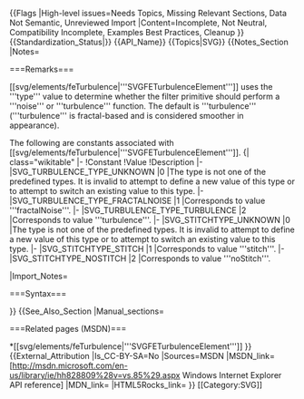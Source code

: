 {{Flags
|High-level issues=Needs Topics, Missing Relevant Sections, Data Not Semantic, Unreviewed Import
|Content=Incomplete, Not Neutral, Compatibility Incomplete, Examples Best Practices, Cleanup
}}
{{Standardization_Status|}}
{{API_Name}}
{{Topics|SVG}}
{{Notes_Section
|Notes=

===Remarks===

[[svg/elements/feTurbulence|'''SVGFETurbulenceElement''']] uses the '''type''' value to determine whether  the filter primitive should perform a '''noise''' or '''turbulence''' function. The default is  '''turbulence''' ('''turbulence''' is fractal-based and is considered smoother in appearance).

The following are constants associated with [[svg/elements/feTurbulence|'''SVGFETurbulenceElement''']].
{| class="wikitable"
|-
!Constant
!Value
!Description
|-
|SVG_TURBULENCE_TYPE_UNKNOWN
|0
|The type is not one of the predefined types. It is invalid to attempt to define a new value of this type or to attempt to switch an existing value to this type.
|-
|SVG_TURBULENCE_TYPE_FRACTALNOISE
|1
|Corresponds to value '''fractalNoise'''.
|-
|SVG_TURBULENCE_TYPE_TURBULENCE
|2
|Corresponds to value '''turbulence'''.
|-
|SVG_STITCHTYPE_UNKNOWN
|0
|The type is not one of the predefined types. It is invalid to attempt to define a new value of this type or to attempt to switch an existing value to this type.
|-
|SVG_STITCHTYPE_STITCH
|1
|Corresponds to value '''stitch'''.
|-
|SVG_STITCHTYPE_NOSTITCH
|2
|Corresponds to value '''noStitch'''.

|Import_Notes=

===Syntax===

}}
{{See_Also_Section
|Manual_sections=

===Related pages (MSDN)===

*[[svg/elements/feTurbulence|'''SVGFETurbulenceElement''']]
}}
{{External_Attribution
|Is_CC-BY-SA=No
|Sources=MSDN
|MSDN_link=[http://msdn.microsoft.com/en-us/library/ie/hh828809%28v=vs.85%29.aspx Windows Internet Explorer API reference]
|MDN_link=
|HTML5Rocks_link=
}}
[[Category:SVG]]
